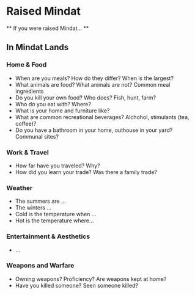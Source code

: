 # Raised Mindat
** If you were raised Mindat... **

## In Mindat Lands

### Home & Food

* When are you meals?  How do they differ?  When is the largest?
* What animals are food?  What animals are not?  Common meal ingredients
* Do you kill your own food?  Who does?  Fish, hunt, farm?
* Who do you eat with?  Where?
* What is your home and furniture like?
* What are common recreational beverages?  Alchohol, stimulants (tea, coffee)?
* Do you have a bathroom in your home, outhouse in your yard? Communal sites?

### Work & Travel

* How far have you traveled? Why?
* How did you learn your trade?  Was there a family trade?

### Weather

* The summers are ...  
* The winters ...
* Cold is the temperature when ...
* Hot is the temperature where...

### Entertainment & Aesthetics

* ...

### Weapons and Warfare

* Owning weapons?  Proficiency? Are weapons kept at home?
* Have you killed someone? Seen someone killed?
